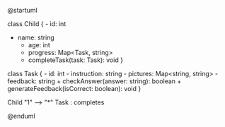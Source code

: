 @startuml

class Child {
    - id: int    
- name: string
    - age: int
    - progress: Map<Task, string>
    + completeTask(task: Task): void
}

class Task {
    - id: int
    - instruction: string
    - pictures: Map<string, string>    - feedback: string
    + checkAnswer(answer: string): boolean
    + generateFeedback(isCorrect: boolean): void
}

Child "1" --> "*" Task : completes

@enduml

